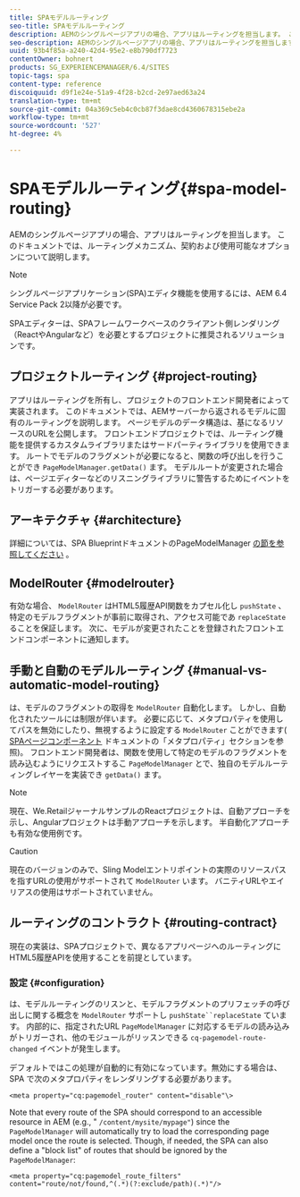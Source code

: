 ```yaml
---
title: SPAモデルルーティング
seo-title: SPAモデルルーティング
description: AEMのシングルページアプリの場合、アプリはルーティングを担当します。 このドキュメントでは、ルーティングメカニズム、契約および使用可能なオプションについて説明します。
seo-description: AEMのシングルページアプリの場合、アプリはルーティングを担当します。 このドキュメントでは、ルーティングメカニズム、契約および使用可能なオプションについて説明します。
uuid: 93b4f85a-a240-42d4-95e2-e8b790df7723
contentOwner: bohnert
products: SG_EXPERIENCEMANAGER/6.4/SITES
topic-tags: spa
content-type: reference
discoiquuid: d9f1e24e-51a9-4f28-b2cd-2e97aed63a24
translation-type: tm+mt
source-git-commit: 04a369c5eb4c0cb87f3dae8cd4360678315ebe2a
workflow-type: tm+mt
source-wordcount: '527'
ht-degree: 4%

---
```



# SPAモデルルーティング{#spa-model-routing}

AEMのシングルページアプリの場合、アプリはルーティングを担当します。 このドキュメントでは、ルーティングメカニズム、契約および使用可能なオプションについて説明します。

>[!NOTE]
>
>シングルページアプリケーション(SPA)エディタ機能を使用するには、AEM 6.4 Service Pack 2以降が必要です。
>
>SPAエディターは、SPAフレームワークベースのクライアント側レンダリング（ReactやAngularなど）を必要とするプロジェクトに推奨されるソリューションです。

## プロジェクトルーティング {#project-routing}

アプリはルーティングを所有し、プロジェクトのフロントエンド開発者によって実装されます。 このドキュメントでは、AEMサーバーから返されるモデルに固有のルーティングを説明します。 ページモデルのデータ構造は、基になるリソースのURLを公開します。 フロントエンドプロジェクトでは、ルーティング機能を提供するカスタムライブラリまたはサードパーティライブラリを使用できます。 ルートでモデルのフラグメントが必要になると、関数の呼び出しを行うことができ `PageModelManager.getData()` ます。 モデルルートが変更された場合は、ページエディターなどのリスニングライブラリに警告するためにイベントをトリガーする必要があります。

## アーキテクチャ {#architecture}

詳細については、SPA BlueprintドキュメントのPageModelManager [の節を参照してください](/help/sites-developing/spa-blueprint.md#pagemodelmanager) 。

## ModelRouter {#modelrouter}

有効な場合、 `ModelRouter` はHTML5履歴API関数をカプセル化し `pushState` 、特定のモデルフラグメントが事前に取得され、アクセス可能であ `replaceState` ることを保証します。 次に、モデルが変更されたことを登録されたフロントエンドコンポーネントに通知します。

## 手動と自動のモデルルーティング {#manual-vs-automatic-model-routing}

は、モデルのフラグメントの取得を `ModelRouter` 自動化します。 しかし、自動化されたツールには制限が伴います。 必要に応じて、メタプロパティを使用してパスを無効にしたり、無視するように設定する `ModelRouter` ことができます( [SPAページコンポーネント](/help/sites-developing/spa-page-component.md) ドキュメントの「メタプロパティ」セクションを参照)。 フロントエンド開発者は、関数を使用して特定のモデルのフラグメントを読み込むようにリクエストするこ `PageModelManager` とで、独自のモデルルーティングレイヤーを実装でき `getData()` ます。

>[!NOTE]
>
>現在、We.RetailジャーナルサンプルのReactプロジェクトは、自動アプローチを示し、Angularプロジェクトは手動アプローチを示します。 半自動化アプローチも有効な使用例です。

>[!CAUTION]
>
>現在のバージョンのみで、Sling Modelエントリポイントの実際のリソースパスを指すURLの使用がサポートされて `ModelRouter` います。 バニティURLやエイリアスの使用はサポートされていません。

## ルーティングのコントラクト {#routing-contract}

現在の実装は、SPAプロジェクトで、異なるアプリページへのルーティングにHTML5履歴APIを使用することを前提としています。

### 設定 {#configuration}

は、モデルルーティングのリスンと、モデルフラグメントのプリフェッチの呼び出しに関する概念を `ModelRouter` サポートし `pushState``replaceState` ています。 内部的に、指定されたURL `PageModelManager` に対応するモデルの読み込みがトリガーされ、他のモジュールがリッスンできる `cq-pagemodel-route-changed` イベントが発生します。

デフォルトではこの処理が自動的に有効になっています。無効にする場合は、SPA で次のメタプロパティをレンダリングする必要があります。

```
<meta property="cq:pagemodel_router" content="disable"\>
```

Note that every route of the SPA should correspond to an accessible resource in AEM (e.g., &quot; `/content/mysite/mypage"`) since the `PageModelManager` will automatically try to load the corresponding page model once the route is selected. Though, if needed, the SPA can also define a &quot;block list&quot; of routes that should be ignored by the `PageModelManager`:

```
<meta property="cq:pagemodel_route_filters" content="route/not/found,^(.*)(?:exclude/path)(.*)"/>
```
